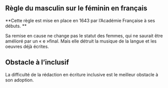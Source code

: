 ## Règle du masculin sur le féminin en français

**Cette règle est mise en place en 1643 par l’Académie Française à ses débuts. **

Sa remise en cause ne change pas le statut des femmes, qui ne saurait être amélioré par un « e »final. Mais elle détruit la musique de la langue et les oeuvres déjà écrites.

## Obstacle à l’inclusif

La difficulté de la rédaction en écriture inclusive est le meilleur obstacle à son adoption.